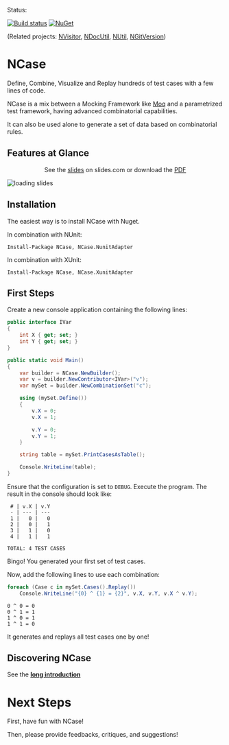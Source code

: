 Status:

[![Build status](https://ci.appveyor.com/api/projects/status/5t819acpeymgqdoh/branch/master?svg=true)](https://ci.appveyor.com/project/jeromerg/ncase/branch/master)  [![NuGet](https://img.shields.io/nuget/dt/NCase.svg)](https://www.nuget.org/packages/NCase/)

(Related projects: [NVisitor], [NDocUtil], [NUtil], [NGitVersion])

NCase
=====

Define, Combine, Visualize and Replay hundreds of test cases with a few lines of code.

NCase is a mix between a Mocking Framework like [Moq][Moq] and a parametrized test framework, having advanced combinatorial capabilities. 

It can also be used alone to generate a set of data based on combinatorial rules.

Features at Glance
------------------

<p align="center">See the <a href="http://slides.com/jeromerg/ncase">slides</a> on slides.com or download the <a href="http://jeromerg.github.io/NCase/Slides.pdf">PDF</a></p>

![loading slides](http://jeromerg.github.io/NCase/slides.gif)


Installation
------------

The easiest way is to install NCase with Nuget.

In combination with NUnit:

```
Install-Package NCase, NCase.NunitAdapter
```

In combination with XUnit:

```
Install-Package NCase, NCase.XunitAdapter
```

First Steps
-----------

Create a new console application containing the following lines:

<!--# FIRST_UNIT_TEST -->
```C#
public interface IVar
{
    int X { get; set; }
    int Y { get; set; }
}

public static void Main()
{
    var builder = NCase.NewBuilder();
    var v = builder.NewContributor<IVar>("v");
    var mySet = builder.NewCombinationSet("c");

    using (mySet.Define())
    {
        v.X = 0;
        v.X = 1;

        v.Y = 0;
        v.Y = 1;
    }

    string table = mySet.PrintCasesAsTable();

    Console.WriteLine(table);
}
```

Ensure that the configuration is set to `DEBUG`. Execute the program. The result in the console should look like:

<!--# FIRST_UNIT_TEST_CONSOLE -->
```
 # | v.X | v.Y 
 - | --- | --- 
 1 |   0 |   0 
 2 |   0 |   1 
 3 |   1 |   0 
 4 |   1 |   1 

TOTAL: 4 TEST CASES
```

Bingo! You generated your first set of test cases. 

Now, add the following lines to use each combination:

<!--# FIRST_UNIT_TEST_2 -->
```C#
foreach (Case c in mySet.Cases().Replay())
    Console.WriteLine("{0} ^ {1} = {2}", v.X, v.Y, v.X ^ v.Y);
```

<!--# FIRST_UNIT_TEST_2_CONSOLE -->
```
0 ^ 0 = 0
0 ^ 1 = 1
1 ^ 0 = 1
1 ^ 1 = 0
```

It generates and replays all test cases one by one! 

Discovering NCase
-----------------

See the **[long introduction](./Introduction.md)**


Next Steps
==========

First, have fun with NCase! 

Then, please provide feedbacks, critiques, and suggestions! 

[Moq]: http://github.com/Moq/moq4
[NVisitor]: http://github.com/jeromerg/NVisitor
[NDocUtil]: http://github.com/jeromerg/NDocUtil
[NUtil]: http://github.com/jeromerg/NUtil
[NGitVersion]: http://github.com/jeromerg/NGitVersion
